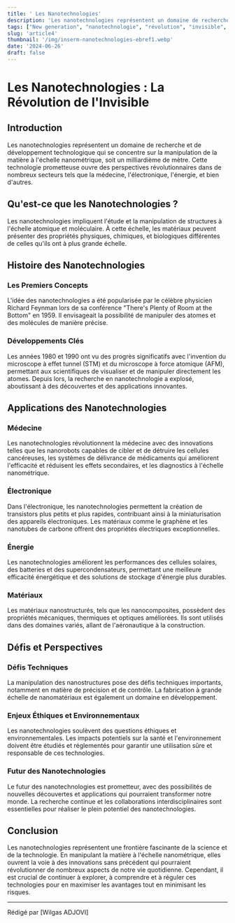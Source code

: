 ```yaml
---
title: ' Les Nanotechnologies'
description: 'Les nanotechnologies représentent un domaine de recherche et de développement technologique'
tags: ["New generation", "nanotechnologie", "révolution", "invisible", "technologie", "science"]
slug: 'article4'
thumbnail: '/img/inserm-nanotechnologies-ebref1.webp'
date: '2024-06-26'
draft: false
---
```


# Les Nanotechnologies : La Révolution de l'Invisible

## Introduction

Les nanotechnologies représentent un domaine de recherche et de développement technologique qui se concentre sur la manipulation de la matière à l'échelle nanométrique, soit un milliardième de mètre. Cette technologie prometteuse ouvre des perspectives révolutionnaires dans de nombreux secteurs tels que la médecine, l'électronique, l'énergie, et bien d'autres.

## Qu'est-ce que les Nanotechnologies ?

Les nanotechnologies impliquent l'étude et la manipulation de structures à l'échelle atomique et moléculaire. À cette échelle, les matériaux peuvent présenter des propriétés physiques, chimiques, et biologiques différentes de celles qu'ils ont à plus grande échelle. 

## Histoire des Nanotechnologies

### Les Premiers Concepts

L'idée des nanotechnologies a été popularisée par le célèbre physicien Richard Feynman lors de sa conférence "There's Plenty of Room at the Bottom" en 1959. Il envisageait la possibilité de manipuler des atomes et des molécules de manière précise.

### Développements Clés

Les années 1980 et 1990 ont vu des progrès significatifs avec l'invention du microscope à effet tunnel (STM) et du microscope à force atomique (AFM), permettant aux scientifiques de visualiser et de manipuler directement les atomes. Depuis lors, la recherche en nanotechnologie a explosé, aboutissant à des découvertes et des applications innovantes.

## Applications des Nanotechnologies

### Médecine

Les nanotechnologies révolutionnent la médecine avec des innovations telles que les nanorobots capables de cibler et de détruire les cellules cancéreuses, les systèmes de délivrance de médicaments qui améliorent l'efficacité et réduisent les effets secondaires, et les diagnostics à l'échelle nanométrique.

### Électronique

Dans l'électronique, les nanotechnologies permettent la création de transistors plus petits et plus rapides, contribuant ainsi à la miniaturisation des appareils électroniques. Les matériaux comme le graphène et les nanotubes de carbone offrent des propriétés électriques exceptionnelles.

### Énergie

Les nanotechnologies améliorent les performances des cellules solaires, des batteries et des supercondensateurs, permettant une meilleure efficacité énergétique et des solutions de stockage d'énergie plus durables.

### Matériaux

Les matériaux nanostructurés, tels que les nanocomposites, possèdent des propriétés mécaniques, thermiques et optiques améliorées. Ils sont utilisés dans des domaines variés, allant de l'aéronautique à la construction.

## Défis et Perspectives

### Défis Techniques

La manipulation des nanostructures pose des défis techniques importants, notamment en matière de précision et de contrôle. La fabrication à grande échelle de nanomatériaux est également un domaine en développement.

### Enjeux Éthiques et Environnementaux

Les nanotechnologies soulèvent des questions éthiques et environnementales. Les impacts potentiels sur la santé et l'environnement doivent être étudiés et réglementés pour garantir une utilisation sûre et responsable de ces technologies.

### Futur des Nanotechnologies

Le futur des nanotechnologies est prometteur, avec des possibilités de nouvelles découvertes et applications qui pourraient transformer notre monde. La recherche continue et les collaborations interdisciplinaires sont essentielles pour réaliser le plein potentiel des nanotechnologies.

## Conclusion

Les nanotechnologies représentent une frontière fascinante de la science et de la technologie. En manipulant la matière à l'échelle nanométrique, elles ouvrent la voie à des innovations sans précédent qui pourraient révolutionner de nombreux aspects de notre vie quotidienne. Cependant, il est crucial de continuer à explorer, à comprendre et à réguler ces technologies pour en maximiser les avantages tout en minimisant les risques.

---

Rédigé par [Wilgas ADJOVI]
